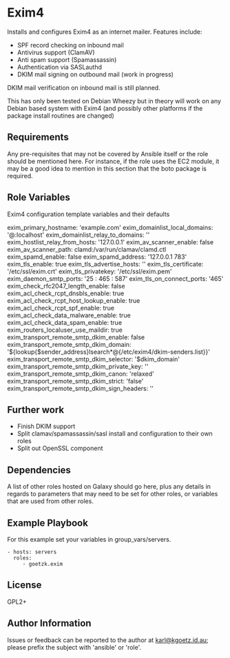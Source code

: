 Exim4
=====

Installs and configures Exim4 as an internet mailer. Features include:
 * SPF record checking on inbound mail
 * Antivirus support (ClamAV)
 * Anti spam support (Spamassassin)
 * Authentication via SASLauthd
 * DKIM mail signing on outbound mail (work in progress)

DKIM mail verification on inbound mail is still planned.

This has only been tested on Debian Wheezy but in theory will work on any
Debian based system with Exim4 (and possibly other platforms if the package
install routines are changed)

Requirements
------------

Any pre-requisites that may not be covered by Ansible itself or the role should be mentioned here. For instance, if the role uses the EC2 module, it may be a good idea to mention in this section that the boto package is required.

Role Variables
--------------

Exim4 configuration template variables and their defaults

exim_primary_hostname: 'example.com'
exim_domainlist_local_domains: '@:localhost'
exim_domainlist_relay_to_domains: ''
exim_hostlist_relay_from_hosts: '127.0.0.1'
exim_av_scanner_enable: false
exim_av_scanner_path: clamd:/var/run/clamav/clamd.ctl
exim_spamd_enable: false
exim_spamd_address: '127.0.0.1 783'
exim_tls_enable: true
exim_tls_advertise_hosts: ''
exim_tls_certificate: '/etc/ssl/exim.crt'
exim_tls_privatekey: '/etc/ssl/exim.pem'
exim_daemon_smtp_ports: '25 : 465 : 587'
exim_tls_on_connect_ports: '465'
exim_check_rfc2047_length_enable: false
exim_acl_check_rcpt_dnsbls_enable: true
exim_acl_check_rcpt_host_lookup_enable: true
exim_acl_check_rcpt_spf_enable: true
exim_acl_check_data_malware_enable: true
exim_acl_check_data_spam_enable: true
exim_routers_localuser_use_maildir: true
exim_transport_remote_smtp_dkim_enable: false
exim_transport_remote_smtp_dkim_domain: '${lookup{$sender_address}lsearch*@{/etc/exim4/dkim-senders.list}}'
exim_transport_remote_smtp_dkim_selector: '$dkim_domain'
exim_transport_remote_smtp_dkim_private_key: ''
exim_transport_remote_smtp_dkim_canon: 'relaxed'
exim_transport_remote_smtp_dkim_strict: 'false'
exim_transport_remote_smtp_dkim_sign_headers: ''

Further work
------------
* Finish DKIM support
* Split clamav/spamassassin/sasl install and configuration to their own roles
* Split out OpenSSL component

Dependencies
------------

A list of other roles hosted on Galaxy should go here, plus any details in regards to parameters that may need to be set for other roles, or variables that are used from other roles.

Example Playbook
----------------

For this example set your variables in group_vars/servers.

    - hosts: servers
      roles:
         - goetzk.exim

License
-------

GPL2+

Author Information
------------------

Issues or feedback can be reported to the author at karl@kgoetz.id.au; please
prefix the subject with 'ansible' or 'role'.

